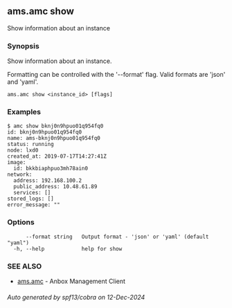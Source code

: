 ## ams.amc show

Show information about an instance

### Synopsis

Show information about an instance.

Formatting can be controlled with the '--format' flag.
Valid formats are 'json' and 'yaml'.

```
ams.amc show <instance_id> [flags]
```

### Examples

```
$ amc show bknj0n9hpuo01q954fq0
id: bknj0n9hpuo01q954fq0
name: ams-bknj0n9hpuo01q954fq0
status: running
node: lxd0
created_at: 2019-07-17T14:27:41Z
image:
  id: bkkbiaphpuo3mh78ain0
network:
  address: 192.168.100.2
  public_address: 10.48.61.89
  services: []
stored_logs: []
error_message: ""

```

### Options

```
      --format string   Output format - 'json' or 'yaml' (default "yaml")
  -h, --help            help for show
```

### SEE ALSO

* [ams.amc](ams.amc.md)	 - Anbox Management Client

###### Auto generated by spf13/cobra on 12-Dec-2024
